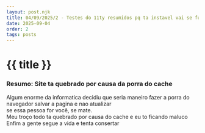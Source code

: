 ```yaml
---
layout: post.njk
title: 04/09/2025/2 - Testes do 11ty resumidos pq ta instavel vai se fuderrrrr
date: 2025-09-04
order: 2
tags: posts
---
```

# {{ title }}

### Resumo: Site ta quebrado por causa da porra do cache 

Algum enorme da informatica decidiu que seria maneiro fazer a porra do navegador salvar a pagina e nao atualizar \
se essa pessoa for você, se mate. \
Meu troço todo ta quebrado por causa do cache e eu to ficando maluco \
Enfim a gente segue a vida e tenta consertar
